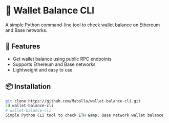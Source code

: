 # 🧾 Wallet Balance CLI

A simple Python command-line tool to check wallet balance on Ethereum and Base networks.

## 🚀 Features
- Get wallet balance using public RPC endpoints
- Supports Ethereum and Base networks
- Lightweight and easy to use

## 📦 Installation

```bash
git clone https://github.com/Mabolla/wallet-balance-cli.git
cd wallet-balance-cli
# wallet-balance-cli
Simple Python CLI tool to check ETH &amp; Base network wallet balance
